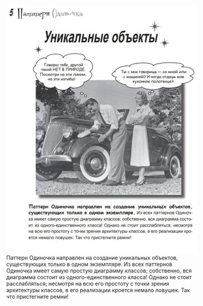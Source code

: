 ![kartinka](https://github.com/leonmaxim/max42/blob/master/%D0%A1%D0%BD%D0%B8%D0%BC%D0%BE%D0%BA42.JPG?raw=true)
Паттерн Одиночка направлен на создание уникальных объектов,
существующих только в одном экземпляре. Из всех паттернов Одиночка имеет самую простую диаграмму классов; собственно, вся диаграмма состоит из одного-единственного класса! Однако не стоит расслабляться; несмотря
на всю его простоту с точки зрения архитектуры классов, в его реализации кроется немало ловушек. Так что пристегните ремни!
